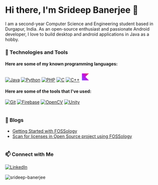 # Hi there, I'm Srideep Banerjee 👋
I am a second-year Computer Science and Engineering student based in Durgapur, India. As an open-source enthusiast and passionate Android developer, I love to build desktop and android applications in Java as a hobby.
### 🔧 Technologies and Tools
#### Here are some of my known programming languages:
<a href="https://www.java.com/" title="Java"><img src="https://github.com/get-icon/geticon/raw/master/icons/java.svg" alt="Java" width="30px" height="30px"></a>
<a href="https://www.python.org/" title="Python"><img src="https://github.com/get-icon/geticon/raw/master/icons/python.svg" alt="Python" width="30px" height="30px"></a>
<a href="https://php.net/" title="PHP"><img src="https://github.com/get-icon/geticon/raw/master/icons/php.svg" alt="PHP" width="30px" height="30px"></a>
<a href="https://en.wikipedia.org/wiki/C_(programming_language)" title="C"><img src="https://github.com/get-icon/geticon/raw/master/icons/c.svg" alt="C" width="30px" height="30px"></a>
<a href="https://isocpp.org/" title="C++"><img src="https://github.com/get-icon/geticon/raw/master/icons/c-plusplus.svg" alt="C++" width="30px" height="30px"></a>
<a href="https://kotlinlang.org/" title="Kotlin"><img src="https://raw.githubusercontent.com/devicons/devicon/master/icons/kotlin/kotlin-original.svg" alt="Kotlin" width="30px" height="30px"></a><br>
#### Here are some of the tools that I've used:
<a href="https://git-scm.com/" title="Git"><img src="https://www.vectorlogo.zone/logos/git-scm/git-scm-icon.svg" alt="Git" width="30px" height="30px"></a>
<a href="https://firebase.google.com/" title="Firebase"><img src="https://www.vectorlogo.zone/logos/firebase/firebase-icon.svg" alt="Firebase" width="30px" height="30px"></a>
<a href="https://opencv.org/" title="OpenCV"><img src="https://www.vectorlogo.zone/logos/opencv/opencv-icon.svg" alt="OpenCV" width="30px" height="30px"></a>
<a href="https://unity.com/" title="Unity"><img src="https://www.vectorlogo.zone/logos/unity3d/unity3d-icon.svg" alt="Unity" width="30px" height="30px"></a>
<br><br>
### 📝 Blogs
* <a href="https://medium.com/@banerjee.srideep/getting-started-with-fossology-a80f506c15fe" terget="Blank">Getting Started with FOSSology</a><br>
* <a href="https://medium.com/@banerjee.srideep/scan-for-licenses-in-open-source-project-using-fossology-2fb667ad1a1" target="Blank">Scan for licenses in Open Source project using FOSSology</a>
<br><br>
### 📫 Connect with Me
<a href="https://www.linkedin.com/in/srideep-banerjee-64b712251" title="LinkedIn"><img src="https://cdn.jsdelivr.net/npm/simple-icons@3.0.1/icons/linkedin.svg" alt="LinkedIn" height="30" width="30" /></a>

<p><img align="center" src="https://github-readme-streak-stats.herokuapp.com/?user=srideep-banerjee&" alt="srideep-banerjee" /></p>
